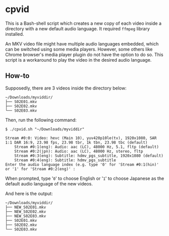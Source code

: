 # cpvid
This is a Bash-shell script which creates a new copy of each video inside a directory with a new default audio language. It required `ffmpeg` library installed.

An MKV video file might have multiple audio languages embedded, which can be switched using some media players. However, some others like Chrome browser's media player plugin do not have the option to do so. This script is a workaround to play the video in the desired audio language.


## How-to

Supposedly, there are 3 videos inside the directory below:
```
~/Downloads/myviddir/
├── S02E01.mkv
├── S02E02.mkv
└── S02E03.mkv
```
Then, run the following command:
```
$ ./cpvid.sh "~/Downloads/myviddir"

Stream #0:0: Video: hevc (Main 10), yuv420p10le(tv), 1920x1080, SAR 1:1 DAR 16:9, 23.98 fps, 23.98 tbr, 1k tbn, 23.98 tbc (default)
    Stream #0:1(eng): Audio: aac (LC), 48000 Hz, 5.1, fltp (default)
    Stream #0:2(jpn): Audio: aac (LC), 48000 Hz, stereo, fltp
    Stream #0:3(eng): Subtitle: hdmv_pgs_subtitle, 1920x1080 (default)
    Stream #0:4(eng): Subtitle: hdmv_pgs_subtitle
Enter the audio language index (e.g. type '0' for 'Stream #0:1(hin)' or '1' for 'Stream #0:2(eng)' :
```
When prompted, type '`0`' to choose English or '`1`' to choose Japanese as the default audio language of the new videos.

And here is the output:
```
~/Downloads/myviddir/
├── NEW_S02E01.mkv
├── NEW_S02E02.mkv
├── NEW_S02E03.mkv
├── S02E01.mkv
├── S02E02.mkv
└── S02E03.mkv
```
